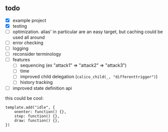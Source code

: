 
## todo

- [x] example project
- [x] testing
- [ ] optimization. alias' in particular are an easy target, but caching could be used all around
- [ ] error checking
- [ ] logging
- [ ] reconsider terminology
- [ ] features
	- [ ] sequencing (ex "attack1" => "attack2" => "attack3")
	- [ ] time
	- [ ] improved child delegation (`calico_child(_, "differenttrigger")`)
	- [ ] history tracking
- [ ] improved state definition api

this could be cool:

```
template.add("idle", {
	onenter: function() {},
	step: function() {},
	draw: function() {},
})
```
